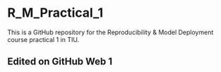 # R_M_Practical_1
This is a GitHub repository for the Reproducibility &amp; Model Deployment course practical 1 in TIU.

## Edited on GitHub Web 1
